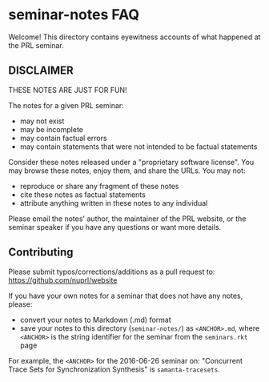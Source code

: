 seminar-notes FAQ
===

Welcome!
This directory contains eyewitness accounts of what happened at the PRL seminar.

## DISCLAIMER

THESE NOTES ARE JUST FOR FUN!

The notes for a given PRL seminar:
- may not exist
- may be incomplete
- may contain factual errors
- may contain statements that were not intended to be factual statements

Consider these notes released under a "proprietary software license".
You may browse these notes, enjoy them, and share the URLs.
You may not:
- reproduce or share any fragment of these notes
- cite these notes as factual statements
- attribute anything written in these notes to any individual

Please email the notes' author, the maintainer of the PRL website, or the
seminar speaker if you have any questions or want more details.


## Contributing

Please submit typos/corrections/additions as a pull request to:
    https://github.com/nuprl/website

If you have your own notes for a seminar that does not have any notes, please:
- convert your notes to Markdown (.md) format
- save your notes to this directory (`seminar-notes/`) as `<ANCHOR>.md`,
  where `<ANCHOR>` is the string identifier for the seminar from the
  `seminars.rkt` page

For example, the `<ANCHOR>` for the 2016-06-26 seminar on:
  "Concurrent Trace Sets for Synchronization Synthesis"
is `samanta-tracesets`.
